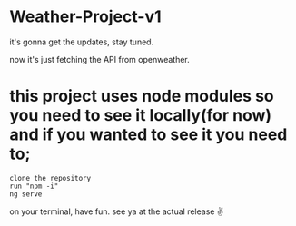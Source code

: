 # Weather-Project-v1
it's gonna get the updates, stay tuned.

now it's just fetching the API from openweather.


# this project uses node modules so you need to see it locally(for now) and if you wanted to see it you need to;
    clone the repository
    run "npm -i"
    ng serve
on your terminal, have fun. see ya at the actual release ✌️
